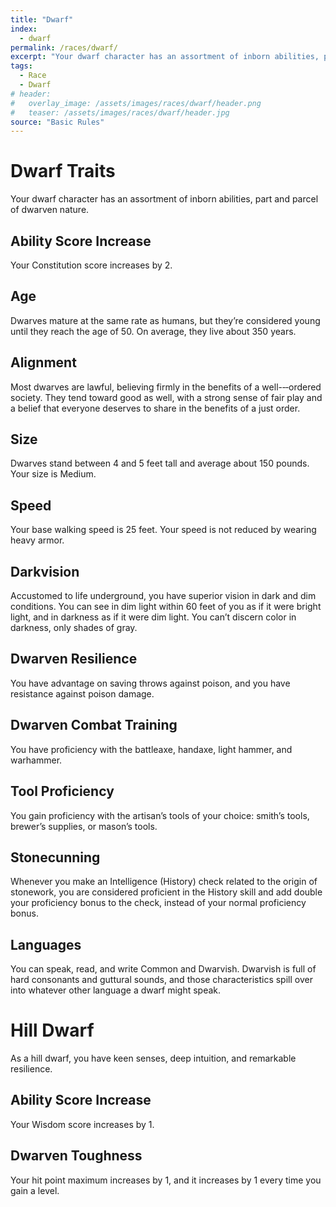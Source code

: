 ```yaml
---
title: "Dwarf"
index:
  - dwarf
permalink: /races/dwarf/
excerpt: "Your dwarf character has an assortment of inborn abilities, part and parcel of dwarven nature."
tags:
  - Race
  - Dwarf
# header:
#   overlay_image: /assets/images/races/dwarf/header.png
#   teaser: /assets/images/races/dwarf/header.jpg
source: "Basic Rules"
---
```

# Dwarf Traits
Your dwarf character has an assortment of inborn abilities, part and parcel of dwarven nature.

## Ability Score Increase
Your Constitution score increases by 2.

## Age
Dwarves mature at the same rate as humans, but they’re considered young until they reach the age of 50. On average, they live about 350 years.

## Alignment
Most dwarves are lawful, believing firmly in the benefits of a well-­‐‑ordered society. They tend toward good as well, with a strong sense of fair play and a belief that everyone deserves to share in the benefits of a just order.

## Size
Dwarves stand between 4 and 5 feet tall and average about 150 pounds. Your size is Medium.

## Speed
Your base walking speed is 25 feet. Your speed is not reduced by wearing heavy armor.

## Darkvision
Accustomed to life underground, you have superior vision in dark and dim conditions. You can see in dim light within 60 feet of you as if it were bright light, and in darkness as if it were dim light. You can’t discern color in darkness, only shades of gray.

## Dwarven Resilience
You have advantage on saving throws against poison, and you have resistance against poison damage.

## Dwarven Combat Training
You have proficiency with the battleaxe, handaxe, light hammer, and warhammer.

## Tool Proficiency
You gain proficiency with the artisan’s tools of your choice: smith’s tools, brewer’s supplies, or mason’s tools.

## Stonecunning
Whenever you make an Intelligence (History) check related to the origin of stonework, you are considered proficient in the History skill and add double your proficiency bonus to the check, instead of your normal proficiency bonus.

## Languages
You can speak, read, and write Common and Dwarvish. Dwarvish is full of hard consonants and guttural sounds, and those characteristics spill over into whatever other language a dwarf might speak.

# Hill Dwarf
As a hill dwarf, you have keen senses, deep intuition, and remarkable resilience.

## Ability Score Increase
Your Wisdom score increases by 1.

## Dwarven Toughness
Your hit point maximum increases by 1, and it increases by 1 every time you gain a level.